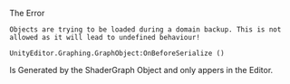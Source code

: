 The Error 
```
Objects are trying to be loaded during a domain backup. This is not allowed as it will lead to undefined behaviour!

UnityEditor.Graphing.GraphObject:OnBeforeSerialize ()
```

Is Generated by the ShaderGraph Object and only appers in the Editor.

